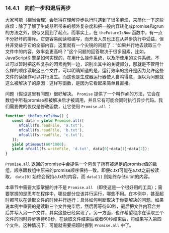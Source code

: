 ### 14.4.1　向前一步和退后两步

大家可能（相当合理）会觉得在理解异步执行时遇到了很多麻烦，来简化一下这些麻烦：除了了解了生成器所带来的额外复杂度和把一般内容转化成promise和grun的方法之外，貌似又回到了起点。而事实上，在 `theFutureIsNow` 函数中，有一点不分好坏的排斥。它更容易阅读和编写，而开发人员也正在从异步执行中受益，但并非受益于它的全部内容。这里就有一个尖锐的问题了：“如果并行地去读取三个文件中的内容，效率会更高吗？”这个问题的回答取决于很多因素，比如，JavaScript引擎是如何实现的，在用什么操作系统，以及所使用的文件系统。不过可以暂时把这些复杂的因素抛到一边，识别出其中的关键部分，那就是不管用什么样的顺序读取这三个文件，可以明确知道的是，运行效率的提升是因为允许这些文件的读操作可以并行发生。而这也是生成器运行器使人自鸣得意，误以为问题就这么被解决了的原因：这样写函数，是因为它看起来简单且直接。

问题（假设这里有问题）很好解决。 `Promise` 提供了一个叫作all的方法，它会在数组中所有promise都被解决后才被调用，并且它有可能会同时执行异步代码。我们需要做的仅仅是修改函数，让它使用 `Promise.all` ：

```javascript
function* theFutureIsNow() {
   const data = yield Promise.all([
      nfcall(fs.readFile, 'a.txt'),
      nfcall(fs.readFile, 'b.txt'),
      nfcall(fs.readFile, 'c.txt'),
   ]);
   yield ptimeout(60*1000);
   yield nfcall(fs.writeFile, 'd.txt', data[0]+data[1]+data[2]);
} 
```

`Promise.all` 返回的promise中会提供一个包含了所有被满足的promise值的数组，顺序跟数组中原来的promise顺序保持一致。即便c.txt可能在a.txt之前被读取， `data[0]` 始终会保持a.txt的内容，而 `data[1]` 则始终存储c.txt的内容。

本章节中需要大家掌握的并不是 `Promise.all` （即使这是一个很好用的工具）；需要掌握的是思考在程序中，哪些部分应该并行运行，哪些不用。在本例中，甚至超时都可以在读取文件的时候并行运行：具体如何判断取决于你要解决的问题。如果说本例中重要的是读取三个文件完毕后，然后再等待60秒，最后把文件内容合并后并写入另一个文件，其实这些已经实现了。另一方面，也许希望程序在读取三个文件的同时异步等待60秒，在读取文件结束后或者60秒结束后，将结果写入第四个文件。这种情况下，可能就需要把超时挪到 `Promise.all` 中了。


